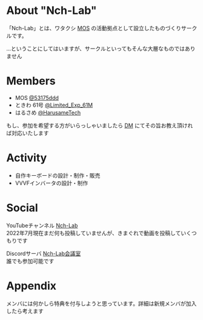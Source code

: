 # About "Nch-Lab"

「Nch-Lab」とは、ワタクシ <a href="https://twitter.com/53175DDD" target="_blank" rel="noopener noreferrer">MOS</a> の活動拠点として設立したものづくりサークルです。

...ということにしてはいますが、サークルといってもそんな大層なものではありません

# Members

- MOS [@53175ddd](https://twitter.com/53175ddd)
- ときわ 61号 [@Limited_Exp_61M](https://twitter.com/Limited_Exp_61M)
- はるさめ [@HarusameTech](https://twitter.com/HarusameTech)

もし、参加を希望する方がいらっしゃいましたら <a href="https://www.twitter.com/messages/compose?recipient_id=1358261719701721088">DM</a> にてその旨お教え頂ければ対応いたします

# Activity

- 自作キーボードの設計・制作・販売
- VVVFインバータの設計・制作

# Social

YouTubeチャンネル <a href="https://www.youtube.com/channel/UCHh3sU1-ILivTzyj8Z14X7w" target="_blank" rel="noopener noreferrer">Nch-Lab</a>  
2022年7月現在まだ何も投稿していませんが、きまぐれで動画を投稿していくつもりです

Discordサーバ <a href="https://discord.gg/r3HeMB2B6a" target="_blank" rel="noopener norefferrer">Nch-Lab会議室</a>  
誰でも参加可能です

# Appendix

メンバには何かしら特典を付与しようと思っています。詳細は新規メンバが加入したら考えます
